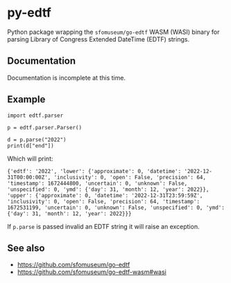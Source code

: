 # py-edtf

Python package wrapping the `sfomuseum/go-edtf` WASM (WASI) binary for parsing Library of Congress Extended DateTime (EDTF) strings.

## Documentation

Documentation is incomplete at this time.

## Example

```
import edtf.parser

p = edtf.parser.Parser()

d = p.parse("2022")
print(d["end"])
```

Which will print:

```
{'edtf': '2022', 'lower': {'approximate': 0, 'datetime': '2022-12-31T00:00:00Z', 'inclusivity': 0, 'open': False, 'precision': 64, 'timestamp': 1672444800, 'uncertain': 0, 'unknown': False, 'unspecified': 0, 'ymd': {'day': 31, 'month': 12, 'year': 2022}}, 'upper': {'approximate': 0, 'datetime': '2022-12-31T23:59:59Z', 'inclusivity': 0, 'open': False, 'precision': 64, 'timestamp': 1672531199, 'uncertain': 0, 'unknown': False, 'unspecified': 0, 'ymd': {'day': 31, 'month': 12, 'year': 2022}}}
```

If `p.parse` is passed invalid an EDTF string it will raise an exception.

## See also

* https://github.com/sfomuseum/go-edtf
* https://github.com/sfomuseum/go-edtf-wasm#wasi